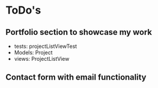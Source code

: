 # ToDo's

## Portfolio section to showcase my work
- tests: projectListViewTest
- Models: Project
- views: ProjectListView

## Contact form with email functionality

